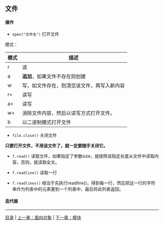 ## 文件

#### 操作

* `open("文件名")`  打开文件

模式：

模式 | 描述
-----|------
  r |  读
  a |  **追加**，如果文件不存在则创建
  w |  写，如文件存在，则清空该文件，再写入新内容
  r+|  读写
  a+|  读写
  w+|  消除文件内容，然后以读写方式打开文件。
  b |  以二进制模式打开文件


* `file.close()`  关闭文件

**只要打开文件，不用该文件了，就一定要随手关闭它。**


* `f.read()`  读取文件，如果指定了参数size，就按照该指定长度从文件中读取内容，否则，就读取全文。

* `f.readline()`  读取一行

* `f.readlines()`  相当于先执行readline()，得到每一行，然后把这一行的字符串作为列表中的元素塞到一个列表中，最后将此列表返回。



#### 迭代器

-----

[目录](https://github.com/ykqmain/Learning-Python-with-Git) | [上一章：面向对象](https://github.com/ykqmain/Learning-Python-with-Git/blob/master/text/4.md) | [下一章：模块](https://github.com/ykqmain/Learning-Python-with-Git/blob/master/text/6.md)
